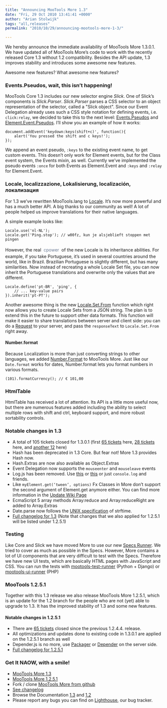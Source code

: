 ```yaml
---
title: "Announcing MooTools More 1.3"
date: "Fri, 29 Oct 2010 13:41:41 +0000"
author: "Arian Stolwijk"
tags: "all,releases"
permalink: "2010/10/29/announcing-mootools-more-1-3/"

---
```

We hereby announce the immediate availability of MooTools More 1.3.0.1. We have updated all of MooTools More’s code to work with the recently released Core 1.3 without 1.2 compatibility. Besides the API update, 1.3 improves stability and introduces some awesome new features.

Awesome new features? What awesome new features?

<!--more-->

### Events.Pseudos, wait, this isn’t happening!

MooTools Core 1.3 includes our new selector engine *Slick*. One of Slick’s components is *Slick.Parser*. *Slick.Parser* parses a CSS selector to an object representation of the selector, called a "Slick object". Since our Event Delegation already uses such a CSS style notation for defining events, i.e. `click:relay`, we decided to take this to the next level: [Events.Pseudos][] and [Element.Event.Pseudos][]. I’ll show you an example of how it works:

	document.addEvent('keydown:keys(shift+c)', function(){
		alert('You pressed the shift and c keys!');
	});

We append an event pseudo, `:keys` to the existing event name, to get custom events. This doesn’t only work for Element events, but for the Class event system, the Events mixin, as well. Currently we’ve implemented the pseudo events `:once` for both Events as Element.Event and `:keys` and `:relay` for Element.Event.

[Events.Pseudos]: http://mootools.net/docs/more/Class/Events.Pseudos
[Element.Event.Pseudos]: http://mootools.net/docs/more/Element/Element.Event.Pseudos 

### Locale,  localizzazione,  Lokalisierung, localización, локализация

For 1.3 we’ve rewritten MooTools.lang to [Locale][]. It’s now more powerful and has a much better API. A big thanks to our community as well! A lot of people helped us improve translations for their native languages.

A simple example looks like:

	Locale.use('nl-NL');
	Locale.get('Ping.stop'); // w00fz, kun je alsjeblieft stoppen met pingen


<style type="text/css">
span.cpojer {
  display: inline-block;
  padding: 4px;
  outline: 0;
  color: #6B7B95;
  -webkit-transition-duration: 0.25s;
  -moz-transition-duration: 0.25s;
  -o-transition-duration: 0.25s;
  transition-duration: 0.25s;
  -webkit-transition-property: -webkit-transform;
  -moz-transition-property: -moz-transform;
  -o-transition-property: -o-transform;
  transition-property: transform;
  -webkit-transform: scale(1) rotate(0);
  -moz-transform: scale(1) rotate(0);
  -o-transform: scale(1) rotate(0);
  transform: scale(1) rotate(0);
}
span.cpojer:hover {
  background: #6B7B95;
  text-decoration: none;
  color: #fff;
  -webkit-border-radius: 4px;
  -moz-border-radius: 4px;
  -o-border-radius: 4px;
  border-radius: 4px;
  -webkit-transform: scale(1.05) rotate(-1deg);
  -moz-transform: scale(1.05) rotate(-1deg);
  -o-transform: scale(1.05) rotate(-1deg);
  transform: scale(1.05) rotate(-1deg);
}
</style>


However, the real <span class="cpojer">cpower</span> of the new Locale is its inheritance abilities. For example, if you take Portuguese, it’s used in several countries around the world, like in Brazil. Brazilian Portuguese is slightly different, but has many similarities. Now instead of recreating a whole Locale Set file, you can now inherit the Portuguese translations and overwrite only the values that are different.

	Locale.define('pt-BR', 'ping', {
		// ... key-value pairs
	}).inherit('pt-PT');

Another awesome thing is the new [Locale.Set.From][] function which right now allows you to create Locale Sets from a JSON string. The plan is to extend this in the future to support other data formats. This function will make it easier to share translations between server and client side: you can do a [Request][] to your server, and pass the `responseText` to `Locale.Set.From` right away.

[Locale]: http://mootools.net/docs/more/Locale/Locale
[Locale.Set.From]: http://mootools.net/docs/more/Locale/Locale.Set.From 
[Request]: http://mootools.net/docs/core/Request/Request

#### Number.format

Because Localization is more than just converting strings to other languages, we added [Number.Format][] to MooTools More. Just like our `Date.format` works for dates, Number.format lets you format numbers in various formats.

	(101).formatCurrency(); // € 101,00

[Number.Format]: http://mootools.net/docs/more/Types/Number.Format

### HtmlTable

HtmlTable has received a lot of attention. Its API is a little more useful now, but there are numerous features added including the ability to select multiple rows with shift and ctrl, keyboard support, and more robust sortability controls. 

### Notable changes in 1.3

- A total of 105 tickets closed for 1.3.0.1 (first [65 tickets][Milestone1251] here, [28 tickets][Milestone1301rc1] here, and [another 12][Milestone1301] here)
- Hash has been deprecated in 1.3 Core. But fear not! More 1.3 provides Hash now.
- Hash.Extras are now also available as Object.Extras
- Event Delegation now supports the `mouseenter` and `mouseleave` events
- Log.js has been removed. Use [this][old-logjs] or [this][dbg] or just `console.log` and friends.
- Like `myElement.get(‘tween’, options)` Fx Classes in More don’t support the second argument of Element.get anymore either. You can find more information in the [Update Wiki Page][]
- EcmaScript 5 array methods Array:reduce and Array:reduceRight are added to Array.Extras
- Date.parse now follows the [UNIX specification][] of strftime.
- [Full changelog for 1.3][Changelog1301] (Note that changes that we also applied for 1.2.5.1 will be listed under 1.2.5.1)

[Milestone1251]: https://mootools.lighthouseapp.com/projects/24057/milestones/77753
[Milestone1301rc1]: https://mootools.lighthouseapp.com/projects/24057/milestones/83468
[Milestone1301]: https://mootools.lighthouseapp.com/projects/24057/milestones/87438
[Changelog1301]: http://github.com/mootools/mootools-more/blob/1.3.0.1/README.md
[UNIX specification]: http://www.opengroup.org/onlinepubs/007908799/xsh/strftime.html
[old-logjs]: http://github.com/mootools/mootools-more/blob/1.2.4.4/Source/Core/Log.js
[dbg]: http://github.com/amadeus/dbg
[Update Wiki Page]: http://github.com/mootools/mootools-core/wiki/Update-from-1.2-to-1.3

### Testing

Like Core and Slick we have moved More to use our new [Specs Runner][]. We tried to cover as much as possible in the Specs. However, More contains a lot of UI components that are very difficult to test with the Specs. Therefore we have new UI tests, which are basically HTML pages with JavaScript and CSS. You can run the tests with [mootools-test-runner][] (Python + Django) or [mootools-ui-runner][] (PHP)

[Specs Runner]: http://github.com/mootools/mootools-runner 
[mootools-test-runner]: http://github.com/anutron/mootools-test-runner
[mootools-ui-runner]: http://github.com/arian/mootools-ui-runner 

### MooTools 1.2.5.1

Together with this 1.3 release we also release MooTools More 1.2.5.1, which is an update for the 1.2 branch for the people who are not (yet) able to upgrade to 1.3. It has the improved stability of 1.3 and some new features.

#### Notable changes in 1.2.5.1

- There are [65 tickets][Milestone1251] closed since the previous 1.2.4.4. release.
- All optimizations and updates done to existing code in 1.3.0.1 are applied on the 1.2.5.1 branch as well
- Depender.js is no more, use [Packager][] or [Depender][] on the server side.
- [Full changelog for 1.2.5.1][Changelog1251]

[Milestone1251]: https://mootools.lighthouseapp.com/projects/24057/milestones/77753
[Changelog1251]: http://github.com/mootools/mootools-more/blob/1.2.5.1/README.md
[Packager]: http://github.com/kamicane/packager
[Depender]: http://github.com/anutron/mootools-depender

### Get It NAOW, with a smile!

- [MooTools More 1.3](http://www.mootools.net/more)
- [MooTools More 1.2.5.1](http://www.mootools.net/more125)
- Fork / clone [MooTools More from github](http://github.com/mootools/mootools-more)
- [See changelog](http://github.com/mootools/mootools-more)
- Browse the Documentation [1.3](http://mootools.net/docs/more) and [1.2](http://mootools.net/docs/more125)
- Please report any bugs you can find on [Lighthouse](http://mootools.lighthouseapp.com/projects/24057-mootoolsmore), our bug tracker.

